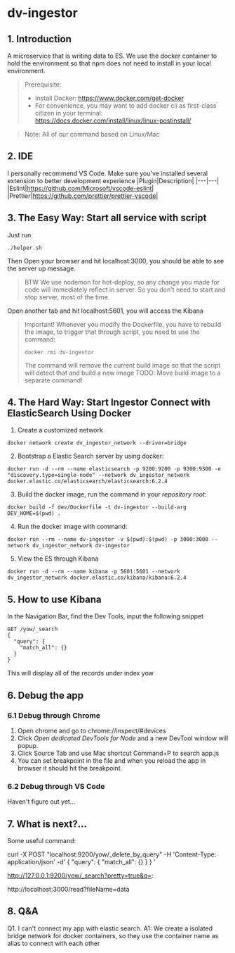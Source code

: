 # dv-ingestor

## 1. Introduction

A microservice that is writing data to ES. We use the docker container to hold the environment so that npm does not need to install in your local environment.

> Prerequisite:
>
> * Install Docker: https://www.docker.com/get-docker
> * For convenience, you may want to add docker cli as first-class citizen in your terminal: https://docs.docker.com/install/linux/linux-postinstall/

> Note:
> All of our command based on Linux/Mac

## 2. IDE

I personally recommend VS Code. Make sure you've installed several extension to better development experience
|Plugin|Description|
|---|---|
|Eslint|https://github.com/Microsoft/vscode-eslint|
|Prettier|https://github.com/prettier/prettier-vscode|

## 3. The Easy Way: Start all service with script

Just run

```shell
./helper.sh
```

Then Open your browser and hit localhost:3000, you should be able to see the server up message. 
> BTW
> We use nodemon for hot-deploy, so any change you made for code will immediately reflect in server. So you don't need to 
> start and stop server, most of the time.

Open another tab and hit localhost:5601, you will access the Kibana

> Important!
> Whenever you modify the Dockerfile, you have to rebuild the image, to trigger that through script, you need to use the command:
>
> ```shell
> docker rmi dv-ingestor
> ```
>
> The command will remove the current build image so that the script will detect that and build a new image
> TODO: Move build image to a separate command!

## 4. The Hard Way: Start Ingestor Connect with ElasticSearch Using Docker

1.  Create a customized network

```shell
docker network create dv_ingestor_network --driver=bridge
```

2.  Bootstrap a Elastic Search server by using docker:

```shell
docker run -d --rm --name elasticsearch -p 9200:9200 -p 9300:9300 -e "discovery.type=single-node" --network dv_ingestor_network docker.elastic.co/elasticsearch/elasticsearch:6.2.4
```

3.  Build the docker image, run the command in your _repository root_:

```shell
docker build -f dev/Dockerfile -t dv-ingestor --build-arg DEV_HOME=$(pwd) .
```

4.  Run the docker image with command:

```shell
docker run --rm --name dv-ingestor -v $(pwd):$(pwd) -p 3000:3000 --network dv_ingestor_network dv-ingestor
```

5.  View the ES through Kibana

```shell
docker run -d --rm --name kibana -p 5601:5601 --network dv_ingestor_network docker.elastic.co/kibana/kibana:6.2.4
```

## 5. How to use Kibana

In the Navigation Bar, find the Dev Tools, input the following snippet

```
GET /yow/_search
{
  "query": {
    "match_all": {}
  }
}
```

This will display all of the records under index yow

## 6. Debug the app

### 6.1 Debug through Chrome

1.  Open chrome and go to chrome://inspect/#devices
2.  Click _Open dedicated DevTools for Node_ and a new DevTool window will popup.
3.  Click Source Tab and use Mac shortcut Command+P to search app.js
4.  You can set breakpoint in the file and when you reload the app in browser it should hit the breakpoint.

### 6.2 Debug through VS Code

Haven't figure out yet...

## 7. What is next?...

Some useful command:

curl -X POST "localhost:9200/yow/\_delete_by_query" -H 'Content-Type: application/json' -d'
{
"query": {
"match_all": {}
}
}
'

http://127.0.0.1:9200/yow/_search?pretty=true&q=*:*

http://localhost:3000/read?fileName=data

## 8. Q&A

Q1. I can't connect my app with elastic search.
A1: We create a isolated bridge network for docker containers, so they use the container name as alias to connect with each other
